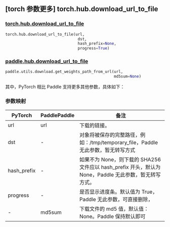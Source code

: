 ## [torch 参数更多] torch.hub.download_url_to_file

### [torch.hub.download_url_to_file](https://pytorch.org/docs/1.13/hub.html?highlight=download#torch.hub.download_url_to_file)

```python
torch.hub.download_url_to_file(url,
                                dst,
                                hash_prefix=None,
                                progress=True)
```

### [paddle.hub.download_url_to_file](https://www.paddlepaddle.org.cn/documentation/docs/zh/api/paddle/utils/download/get_weights_path_from_url_cn.html)

```python
paddle.utils.download.get_weights_path_from_url(url,
                                                md5sum=None)
```

其中，PyTorch 相比 Paddle 支持更多其他参数，具体如下：
### 参数映射
| PyTorch       | PaddlePaddle | 备注                                                   |
| ------------- | ------------ | ------------------------------------------------------ |
|url            |url           |下载的链接。|
|dst            |-             |对象将被保存的完整路径，例如：/tmp/temporary_file，Paddle 无此参数，暂无转写方式|
|hash_prefix    |-             |如果不为 None，则下载的 SHA256 文件应以 hash_prefix 开头，默认为 None，Paddle 无此参数，暂无转写方式。|
|progress       |-             |是否显示进度条。默认值为 True，Paddle 无此参数，可直接删除，|
|-              |md5sum        |下载文件的 md5 值，默认值：None。Paddle 保持默认即可|
